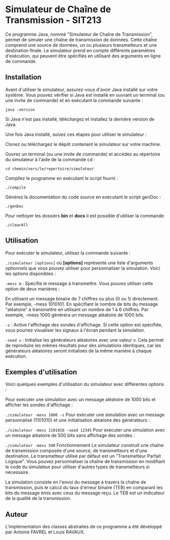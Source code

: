 # Simulateur de Chaîne de Transmission - SIT213
Ce programme Java, nommé "Simulateur de Chaîne de Transmission", permet de simuler une chaîne de transmission de données. Cette chaîne comprend une source de données, un ou plusieurs transmetteurs et une destination finale. Le simulateur prend en compte différents paramètres d'exécution, qui peuvent être spécifiés en utilisant des arguments en ligne de commande.

## Installation
Avant d'utiliser le simulateur, assurez-vous d'avoir Java installé sur votre système. Vous pouvez vérifier si Java est installé en ouvrant un terminal (ou une invite de commande) et en exécutant la commande suivante :

`java -version`

Si Java n'est pas installé, téléchargez et installez la dernière version de Java.

Une fois Java installé, suivez ces étapes pour utiliser le simulateur :

Clonez ou téléchargez le dépôt contenant le simulateur sur votre machine.

Ouvrez un terminal (ou une invite de commande) et accédez au répertoire du simulateur à l'aide de la commande cd :

`cd chemin/vers/le/repertoire/simulateur`

Compilez le programme en exécutant le script fourni :

`./compile`

Générez la documentation du code source en exécutant le script genDoc :

`./genDoc`

Pour nettoyer les dossiers **bin** et **docs** il est possible d'utiliser la commande:

`./clearAll`

## Utilisation
Pour exécuter le simulateur, utilisez la commande suivante :

`./simulateur [options]`
où **[options]** représente une liste d'arguments optionnels que vous pouvez utiliser pour personnaliser la simulation. Voici les options disponibles :

`-mess m` : Spécifie le message à transmettre. Vous pouvez utiliser cette option de deux manières :

En utilisant un message binaire de 7 chiffres ou plus (0 ou 1) directement. Par exemple, -mess 1010101.
En spécifiant le nombre de bits du message "aléatoire" à transmettre en utilisant un nombre de 1 à 6 chiffres. Par exemple, -mess 1000 générera un message aléatoire de 1000 bits.

`-s` : Active l'affichage des sondes d'affichage. Si cette option est spécifiée, vous pourrez visualiser les signaux à l'écran pendant la simulation.

`-seed v` : Initialise les générateurs aléatoires avec une valeur v. Cela permet de reproduire les mêmes résultats pour des simulations identiques, car les générateurs aléatoires seront initialisés de la même manière à chaque exécution.

## Exemples d'utilisation
Voici quelques exemples d'utilisation du simulateur avec différentes options :

Pour exécuter une simulation avec un message aléatoire de 1000 bits et afficher les sondes d'affichage :

`./simulateur -mess 1000 -s`
Pour exécuter une simulation avec un message personnalisé (1101010) et une initialisation aléatoire des générateurs :

`./simulateur -mess 1101010 -seed 12345`
Pour exécuter une simulation avec un message aléatoire de 500 bits sans affichage des sondes :

`./simulateur -mess 500`
Fonctionnement
Le simulateur construit une chaîne de transmission composée d'une source, de transmetteurs et d'une destination. Le transmetteur utilisé par défaut est un "Transmetteur Parfait Logique". Vous pouvez personnaliser la chaîne de transmission en modifiant le code du simulateur pour utiliser d'autres types de transmetteurs si nécessaire.

La simulation consiste en l'envoi du message à travers la chaîne de transmission, puis le calcul du taux d'erreur binaire (TEB) en comparant les bits du message émis avec ceux du message reçu. Le TEB est un indicateur de la qualité de la transmission.

## Auteur
L'implémentation des classes abstraites de ce programme a été développé par Antoine FAVREL et Louis RAVAUX.
